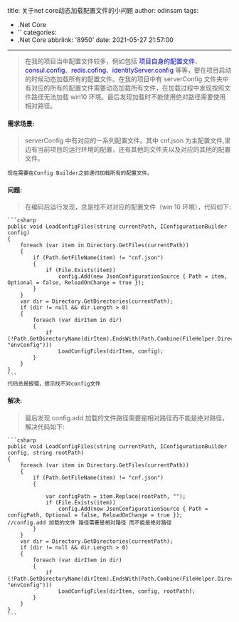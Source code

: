 title: 关于net core动态加载配置文件的小问题
author: odinsam
tags:
  - .Net Core
  - ''
categories:
  - .Net Core
abbrlink: '8950'
date: 2021-05-27 21:57:00
---
> 在我的项目当中配置文件较多，例如包括 <font color="blue">项目自身的配置文件</font>、<font color="blue">consul.config</font>、<font color="blue">redis.cofing</font>、<font color="blue">identityServer.config</font> 等等，要在项目启动的时候动态加载所有的配置文件。在我的项目中有 serverConfig 文件夹中有对应的所有的配置文件需要动态加载所有文件，在加载过程中发现按照文件路径无法加载 win10 环境。最后发现加载时不能使用绝对路径需要使用相对路径。  

<!-- more -->


#### 需求场景:

> serverConfig 中有对应的一系列配置文件。其中 cnf.json 为主配置文件,里边有当前项目的运行环境的配置，还有其他的文件夹以及对应的其他的配置文件。

    现在需要在Config Builder之前递归加载所有的配置文件。

#### 问题:

> 在编码后运行发现，总是找不对对应的配置文件（win 10 环境），代码如下:

    ```csharp
    public void LoadConfigFiles(string currentPath, IConfigurationBuilder config)
    {
        foreach (var item in Directory.GetFiles(currentPath))
        {
            if (Path.GetFileName(item) != "cnf.json")
            {
                if (File.Exists(item))
                    config.Add(new JsonConfigurationSource { Path = item, Optional = false, ReloadOnChange = true });
            }
        }
        var dir = Directory.GetDirectories(currentPath);
        if (dir != null && dir.Length > 0)
        {
            foreach (var dirItem in dir)
            {
                if (!Path.GetDirectoryName(dirItem).EndsWith(Path.Combine(FileHelper.DirectorySeparatorChar, "envConfig")))
                    LoadConfigFiles(dirItem, config);
            }
        }
    }
    ```
    代码总是报错，提示找不对config文件

#### 解决:

> 最后发现 config.add 加载的文件路径需要是相对路径而不能是绝对路径，解决代码如下:

    ```csharp
    public void LoadConfigFiles(string currentPath, IConfigurationBuilder config, string rootPath)
    {
        foreach (var item in Directory.GetFiles(currentPath))
        {
            if (Path.GetFileName(item) != "cnf.json")
            {

                var configPath = item.Replace(rootPath, "");
                if (File.Exists(item))
                    config.Add(new JsonConfigurationSource { Path = configPath, Optional = false, ReloadOnChange = true });     //config.add 加载的文件 路径需要是相对路径 而不能是绝对路径
            }
        }
        var dir = Directory.GetDirectories(currentPath);
        if (dir != null && dir.Length > 0)
        {
            foreach (var dirItem in dir)
            {
                if (!Path.GetDirectoryName(dirItem).EndsWith(Path.Combine(FileHelper.DirectorySeparatorChar, "envConfig")))
                    LoadConfigFiles(dirItem, config, rootPath);
            }
        }
    }
    ```